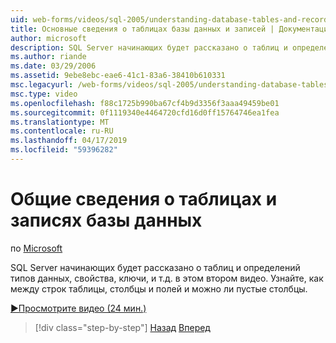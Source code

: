 ```yaml
---
uid: web-forms/videos/sql-2005/understanding-database-tables-and-records
title: Основные сведения о таблицах базы данных и записей | Документация Майкрософт
author: microsoft
description: SQL Server начинающих будет рассказано о таблиц и определений типов данных, свойства, ключи, и т.д. в этом втором видео. Узнайте, как строки таблицы, столбцы,...
ms.author: riande
ms.date: 03/29/2006
ms.assetid: 9ebe8ebc-eae6-41c1-83a6-38410b610331
msc.legacyurl: /web-forms/videos/sql-2005/understanding-database-tables-and-records
msc.type: video
ms.openlocfilehash: f88c1725b990ba67cf4b9d3356f3aaa49459be01
ms.sourcegitcommit: 0f1119340e4464720cfd16d0ff15764746ea1fea
ms.translationtype: MT
ms.contentlocale: ru-RU
ms.lasthandoff: 04/17/2019
ms.locfileid: "59396282"
---
```

# <a name="understanding-database-tables-and-records"></a>Общие сведения о таблицах и записях базы данных

по [Microsoft](https://github.com/microsoft)

SQL Server начинающих будет рассказано о таблиц и определений типов данных, свойства, ключи, и т.д. в этом втором видео. Узнайте, как между строк таблицы, столбцы и полей и можно ли пустые столбцы.

[&#9654;Просмотрите видео (24 мин.)](https://channel9.msdn.com/Blogs/ASP-NET-Site-Videos/understanding-database-tables-and-records)

> [!div class="step-by-step"]
> [Назад](what-is-a-database.md)
> [Вперед](more-about-column-data-types-and-other-properties.md)
